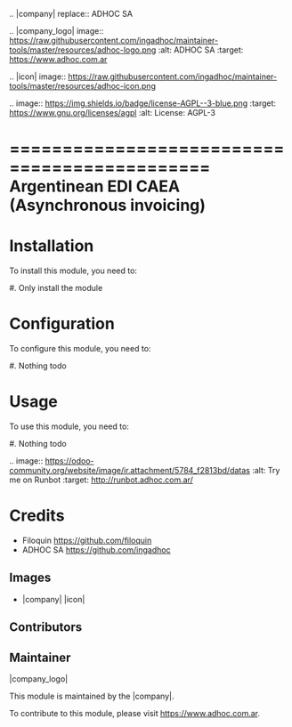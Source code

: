 .. |company| replace:: ADHOC SA

.. |company_logo| image:: https://raw.githubusercontent.com/ingadhoc/maintainer-tools/master/resources/adhoc-logo.png
   :alt: ADHOC SA
   :target: https://www.adhoc.com.ar

.. |icon| image:: https://raw.githubusercontent.com/ingadhoc/maintainer-tools/master/resources/adhoc-icon.png

.. image:: https://img.shields.io/badge/license-AGPL--3-blue.png
   :target: https://www.gnu.org/licenses/agpl
   :alt: License: AGPL-3

=============================================
Argentinean EDI CAEA (Asynchronous invoicing)
=============================================

Installation
============

To install this module, you need to:

#. Only install the module

Configuration
=============

To configure this module, you need to:

#. Nothing todo

Usage
=====

To use this module, you need to:

#. Nothing todo

.. image:: https://odoo-community.org/website/image/ir.attachment/5784_f2813bd/datas
   :alt: Try me on Runbot
   :target: http://runbot.adhoc.com.ar/

Credits
=======

* Filoquin https://github.com/filoquin
* ADHOC SA https://github.com/ingadhoc

Images
------

* |company| |icon|

Contributors
------------

Maintainer
----------

|company_logo|

This module is maintained by the |company|.

To contribute to this module, please visit https://www.adhoc.com.ar.

